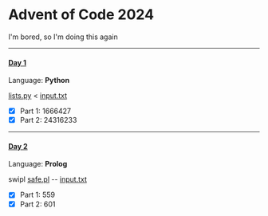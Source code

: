 # Advent of Code 2024
I'm bored, so I'm doing this again

---
#### [Day 1](https://adventofcode.com/2024/day/1)
Language: **Python**

[lists.py](Day1/lists.py) < [input.txt](Day1/input.txt)
- [x] Part 1: 1666427
- [x] Part 2: 24316233

---
#### [Day 2](https://adventofcode.com/2024/day/2)
Language: **Prolog**

swipl [safe.pl](Day2/safe.pl) -- [input.txt](Day2/input.txt)
- [x] Part 1: 559
- [x] Part 2: 601 